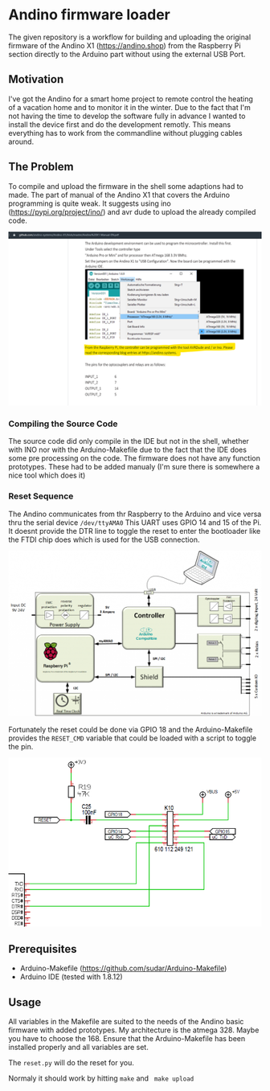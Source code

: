 # Andino firmware loader
The given repository is a workflow for building and uploading the original firmware of the Andino X1 (https://andino.shop) from the Raspberry Pi section directly to the Arduino part without using the external USB Port.


## Motivation
I've got the Andino for a smart home project to remote control the heating of a vacation home and to monitor it in the winter. Due to the fact that I'm not having the time to develop the software fully in advance I wanted to install the device first and
do the development remotly. This means everything has to work from the commandline without plugging cables around.

## The Problem
To compile and upload the firmware in the shell some adaptions had to made. 
The part of manual of the Andino X1 that covers the Arduino programming is quite weak. It suggests using ino (https://pypi.org/project/ino/) and avr dude to upload the already compiled code.

![Image of Manual screenshot](https://github.com/ewenzlaff/AndinoX1_firmware_loader/blob/master/Andino_Manual_Screenshot.png)
### Compiling the Source Code
The source code did only compile in the IDE but not in the shell, whether with INO nor with the Arduino-Makefile due to the fact that the IDE does some pre processing on the code. The firmware does not have any function prototypes. These had to
be added manualy (I'm sure there is somewhere a nice tool which does it)
### Reset Sequence

The Andino communicates from thr Raspberry to the Arduino and vice versa thru the serial device ```/dev/ttyAMA0```
This UART uses GPIO 14 and 15 of the Pi. It doesnt provide the DTR line to toggle the reset to enter the bootloader like the FTDI chip does which is used for the USB connection.

![Image of Manual screenshot](https://github.com/andino-systems/Andino-X1/blob/master/doc/img/Andino-X1-Block-schema-1024x671.png)

Fortunately the reset could be done via GPIO 18 and the Arduino-Makefile provides the  ``` RESET_CMD ``` variable that could be loaded with a script to toggle the pin.



![Image of Manual screenshot](https://github.com/ewenzlaff/AndinoX1_firmware_loader/blob/master/Andino_BaseBord_screenshot.png)




## Prerequisites
- Arduino-Makefile (https://github.com/sudar/Arduino-Makefile)
- Arduino IDE (tested with 1.8.12)

## Usage
All variables in the Makefile are suited to the needs of the Andino basic firmware with added prototypes. My architecture is the atmega 328. Maybe you have to choose the 168. Ensure that the Arduino-Makefile has been installed properly and all variables are set.

The ```reset.py``` will do the reset for you.

Normaly it should work by hitting ``` make ``` and ``` make upload```


